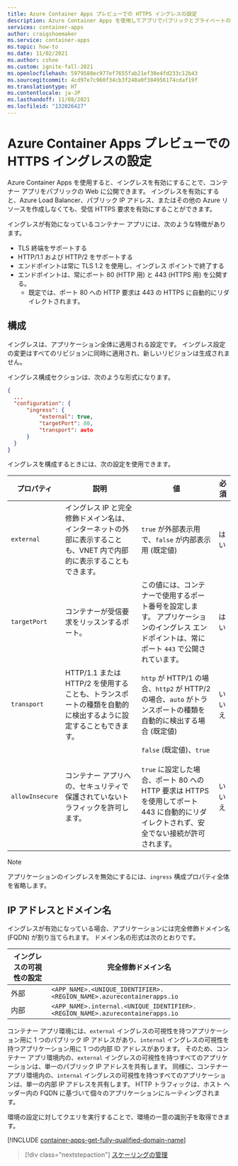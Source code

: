 ```yaml
---
title: Azure Container Apps プレビューでの HTTPS イングレスの設定
description: Azure Container Apps を使用してアプリでパブリックとプライベートのエンドポイントを有効にする
services: container-apps
author: craigshoemaker
ms.service: container-apps
ms.topic: how-to
ms.date: 11/02/2021
ms.author: cshoe
ms.custom: ignite-fall-2021
ms.openlocfilehash: 5979588ec977ef7655fab21ef30e4fd233c12b43
ms.sourcegitcommit: 4cd97e7c960f34cb3f248a0f384956174cdaf19f
ms.translationtype: HT
ms.contentlocale: ja-JP
ms.lasthandoff: 11/08/2021
ms.locfileid: "132026427"
---
```

# <a name="set-up-https-ingress-in-azure-container-apps-preview"></a>Azure Container Apps プレビューでの HTTPS イングレスの設定

Azure Container Apps を使用すると、イングレスを有効にすることで、コンテナー アプリをパブリックの Web に公開できます。 イングレスを有効にすると、Azure Load Balancer、パブリック IP アドレス、またはその他の Azure リソースを作成しなくても、受信 HTTPS 要求を有効にすることができます。

イングレスが有効になっているコンテナー アプリには、次のような特徴があります。

- TLS 終端をサポートする
- HTTP/1.1 および HTTP/2 をサポートする
- エンドポイントは常に TLS 1.2 を使用し、イングレス ポイントで終了する
- エンドポイントは、常にポート 80 (HTTP 用) と 443 (HTTPS 用) を公開する。
  - 既定では、ポート 80 への HTTP 要求は 443 の HTTPS に自動的にリダイレクトされます。

## <a name="configuration"></a>構成

イングレスは、アプリケーション全体に適用される設定です。 イングレス設定の変更はすべてのリビジョンに同時に適用され、新しいリビジョンは生成されません。

イングレス構成セクションは、次のような形式になります。

```json
{
  ...
  "configuration": {
      "ingress": {
          "external": true,
          "targetPort": 80,
          "transport": auto
      }
  }
}
```

イングレスを構成するときには、次の設定を使用できます。

| プロパティ | 説明 | 値 | 必須 |
|---|---|---|---|
| `external` | イングレス IP と完全修飾ドメイン名は、インターネットの外部に表示することも、VNET 内で内部的に表示することもできます。 |`true` が外部表示用で、`false` が内部表示用 (既定値) | はい |
| `targetPort` | コンテナーが受信要求をリッスンするポート。 | この値には、コンテナーで使用するポート番号を設定します。 アプリケーションのイングレス エンドポイントは、常にポート `443` で公開されています。 | はい |
| `transport` | HTTP/1.1 または HTTP/2 を使用することも、トランスポートの種類を自動的に検出するように設定することもできます。 | `http` が HTTP/1 の場合、`http2` が HTTP/2 の場合、`auto` がトランスポートの種類を自動的に検出する場合 (既定値) | いいえ |
| `allowInsecure` | コンテナー アプリへの、セキュリティで保護されていないトラフィックを許可します。 | `false` (既定値)、`true`<br><br>`true` に設定した場合、ポート 80 への HTTP 要求は HTTPS を使用してポート 443 に自動的にリダイレクトされず、安全でない接続が許可されます。 | いいえ |

> [!NOTE]
> アプリケーションのイングレスを無効にするには、`ingress` 構成プロパティ全体を省略します。

## <a name="ip-addresses-and-domain-names"></a>IP アドレスとドメイン名

イングレスが有効になっている場合、アプリケーションには完全修飾ドメイン名 (FQDN) が割り当てられます。 ドメイン名の形式は次のとおりです。

|イングレスの可視性の設定 | 完全修飾ドメイン名 |
|---|---|
| 外部 | `<APP_NAME>.<UNIQUE_IDENTIFIER>.<REGION_NAME>.azurecontainerapps.io`|
| 内部 | `<APP_NAME>.internal.<UNIQUE_IDENTIFIER>.<REGION_NAME>.azurecontainerapps.io` |

コンテナー アプリ環境には、`external` イングレスの可視性を持つアプリケーション用に 1 つのパブリック IP アドレスがあり、`internal` イングレスの可視性を持つアプリケーション用に 1 つの内部 ID アドレスがあります。 そのため、コンテナー アプリ環境内の、`external` イングレスの可視性を持つすべてのアプリケーションは、単一のパブリック IP アドレスを共有します。 同様に、コンテナー アプリ環境内の、`internal` イングレスの可視性を持つすべてのアプリケーションは、単一の内部 IP アドレスを共有します。 HTTP トラフィックは、ホスト ヘッダー内の FQDN に基づいて個々のアプリケーションにルーティングされます。

環境の設定に対してクエリを実行することで、環境の一意の識別子を取得できます。

[!INCLUDE [container-apps-get-fully-qualified-domain-name](../../includes/container-apps-get-fully-qualified-domain-name.md)]

> [!div class="nextstepaction"]
> [スケーリングの管理](scale-app.md)
